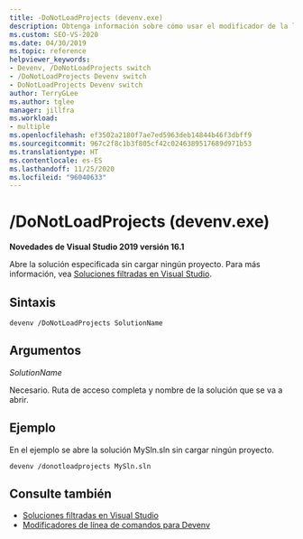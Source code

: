 ```yaml
---
title: -DoNotLoadProjects (devenv.exe)
description: Obtenga información sobre cómo usar el modificador de la línea de comandos DoNotLoadProjects para abrir la solución especificada sin cargar ningún proyecto.
ms.custom: SEO-VS-2020
ms.date: 04/30/2019
ms.topic: reference
helpviewer_keywords:
- Devenv, /DoNotLoadProjects switch
- /DoNotLoadProjects Devenv switch
- DoNotLoadProjects Devenv switch
author: TerryGLee
ms.author: tglee
manager: jillfra
ms.workload:
- multiple
ms.openlocfilehash: ef3502a2180f7ae7ed5963deb14844b46f3dbff9
ms.sourcegitcommit: 967c2f8c1b3f805cf42c0246389517689d971b53
ms.translationtype: HT
ms.contentlocale: es-ES
ms.lasthandoff: 11/25/2020
ms.locfileid: "96040633"
---
```

# <a name="donotloadprojects-devenvexe"></a>/DoNotLoadProjects (devenv.exe)

**Novedades de Visual Studio 2019 versión 16.1**

Abre la solución especificada sin cargar ningún proyecto. Para más información, vea [Soluciones filtradas en Visual Studio](../filtered-solutions.md).

## <a name="syntax"></a>Sintaxis

```shell
devenv /DoNotLoadProjects SolutionName
```

## <a name="arguments"></a>Argumentos

*SolutionName*

Necesario. Ruta de acceso completa y nombre de la solución que se va a abrir.

## <a name="example"></a>Ejemplo

En el ejemplo se abre la solución MySln.sln sin cargar ningún proyecto.

```shell
devenv /donotloadprojects MySln.sln
```

## <a name="see-also"></a>Consulte también

- [Soluciones filtradas en Visual Studio](../filtered-solutions.md)
- [Modificadores de línea de comandos para Devenv](../../ide/reference/devenv-command-line-switches.md)
